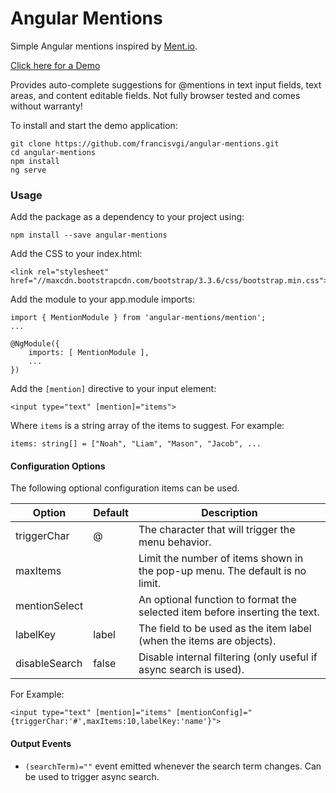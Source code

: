 # Angular Mentions

Simple Angular mentions inspired by [Ment.io](https://github.com/jeff-collins/ment.io).

[Click here for a Demo](http://dmacfarlane.github.io/angular-mentions/)

Provides auto-complete suggestions for @mentions in text input fields, text areas,
and content editable fields. Not fully browser tested and comes without warranty!

To install and start the demo application:

    git clone https://github.com/francisvgi/angular-mentions.git
    cd angular-mentions
    npm install
    ng serve

### Usage

Add the package as a dependency to your project using:

    npm install --save angular-mentions

Add the CSS to your index.html:

    <link rel="stylesheet" href="//maxcdn.bootstrapcdn.com/bootstrap/3.3.6/css/bootstrap.min.css">

Add the module to your app.module imports:

    import { MentionModule } from 'angular-mentions/mention';
    ...

    @NgModule({
        imports: [ MentionModule ],
        ...
    })

Add the `[mention]` directive to your input element:

    <input type="text" [mention]="items">

Where `items` is a string array of the items to suggest. For example:

    items: string[] = ["Noah", "Liam", "Mason", "Jacob", ...

#### Configuration Options

The following optional configuration items can be used.

| Option        | Default  | Description |
| ---           | ---      | ---         |
| triggerChar   | @        | The character that will trigger the menu behavior. |
| maxItems      |          | Limit the number of items shown in the pop-up menu. The default is no limit. |
| mentionSelect |          | An optional function to format the selected item before inserting the text. |
| labelKey      | label    | The field to be used as the item label (when the items are objects). |
| disableSearch | false    | Disable internal filtering (only useful if async search is used). |

For Example: 

    <input type="text" [mention]="items" [mentionConfig]="{triggerChar:'#',maxItems:10,labelKey:'name'}">

#### Output Events

- `(searchTerm)=""` event emitted whenever the search term changes. Can be used to trigger async search.
